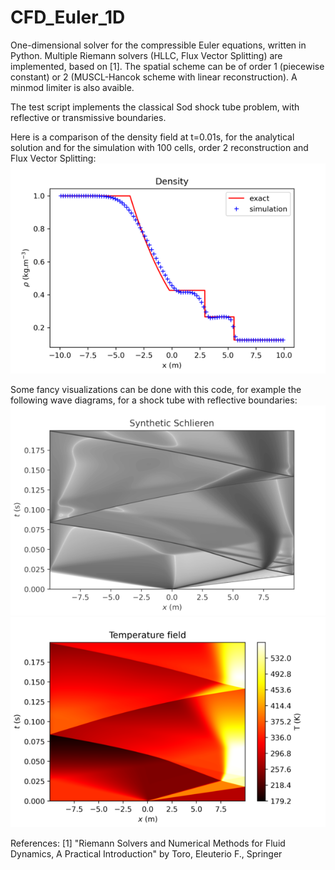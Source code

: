 # CFD_Euler_1D
One-dimensional solver for the compressible Euler equations, written in Python.
Multiple Riemann solvers (HLLC, Flux Vector Splitting) are implemented, based on [1]. The spatial scheme can be of order 1 (piecewise constant) or 2 (MUSCL-Hancok scheme with linear reconstruction). A minmod limiter is also avaible.

The test script implements the classical Sod shock tube problem, with reflective or transmissive boundaries.

Here is a comparison of the density field at t=0.01s, for the analytical solution and for the simulation with 100 cells, order 2 reconstruction and Flux Vector Splitting:
![comparison](https://raw.githubusercontent.com/laurent90git/CFD_Euler_1D/main/doc/comparison_density_FVS_r1l1_small.png)

Some fancy visualizations can be done with this code, for example the following wave diagrams, for a shock tube with reflective boundaries:
![schlieren](https://raw.githubusercontent.com/laurent90git/CFD_Euler_1D/main/doc/schlieren_mode2r1l1_bright_small.png)
![T_field](https://raw.githubusercontent.com/laurent90git/CFD_Euler_1D/main/doc/T_mode2r1l1_small.png)

References:
  [1] "Riemann Solvers and Numerical Methods for Fluid Dynamics, A Practical Introduction" by Toro, Eleuterio F., Springer

